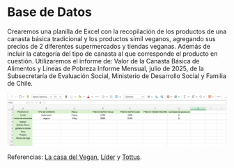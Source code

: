 # Base de Datos
Crearemos una planilla de Excel con la recopilación de los productos de una canasta básica tradicional y los productos símil veganos, agregando sus precios de 2 diferentes supermercados y tiendas veganas. Además de incluir la categoría del tipo de canasta al que corresponde el producto en cuestión. Utilizaremos el informe de: Valor de la Canasta Básica de Alimentos y Líneas de Pobreza Informe Mensual, julio de 2025, de la Subsecretaría de Evaluación Social, Ministerio de Desarrollo Social y Familia de Chile.

![alt text](/planilla.png) 

Referencias: [La casa del Vegan](https://www.lacasadelvegan.cl/), [Líder](https://www.lider.cl/inicio) y [Tottus](https://www.tottus.cl/tottus-cl?srsltid=AfmBOoqFAzRfkP6UqOCHJ34k6PHIjSK1RQ9OekdIyPmPpUJ70pCK362i).
